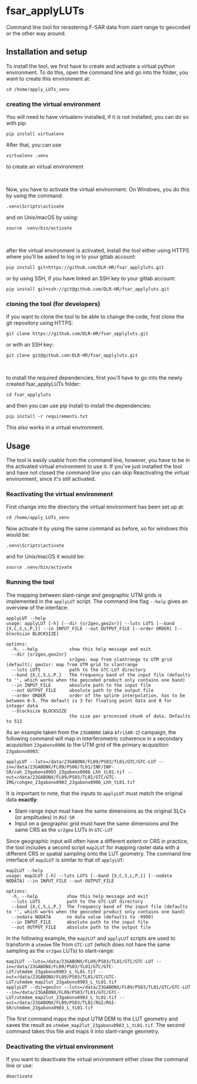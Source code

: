 # fsar_applyLUTs
Command line tool for rerastering F-SAR data from slant range to geocoded or the other way around.

## Installation and setup
To install the tool, we first have to create and activate a virtual python environment.
To do this, open the command line and go into the folder, you want to create this environment at:
```shell
cd /home/apply_LUTs_venv
```

### creating the virtual environment

You will need to have virtualenv installed, if it is not installed, you can do so with pip:
```shell
pip install virtualenv
```
After that, you can use
```shell
virtualenv .venv
```
to create an virtual environment

<br>

Now, you have to activate the virtual environment. On Windows, you do this by using the command:
```shell
.venv\Scripts\activate
```
and on Unix/macOS by using:
```shell
source .venv/bin/activate
```

<br>

after the virtual environment is activated, install the tool either using HTTPS where you'll
be asked to log in to your gitlab account:
```shell
pip install git+https://github.com/DLR-HR/fsar_applyluts.git
```
or by using SSH, if you have linked an SSH key to your gitlab account:
```shell
pip install git+ssh://git@github.com/DLR-HR/fsar_applyluts.git
```

### cloning the tool (for developers)
If you want to clone the tool to be able to change the code, first clone the git repository
using HTTPS:
```shell
git clone https://github.com/DLR-HR/fsar_applyluts.git
```
or with an SSH key:
```shell
git clone git@github.com:DLR-HR/fsar_applyluts.git
```

<br>

to install the required dependencies, first you'll have to go into the newly created fsar_applyLUTs
folder:
```shell
cd fsar_applyluts
```
and then you can use pip install to install the dependencies:
```shell
pip install -r requirements.txt
```
This also works in a virtual environment.

## Usage
The tool is easily usable from the command line, however, you have to be in the activated
virtual environment to use it. If you've just installed the tool and have not closed the command
line you can skip Reactivating the virtual environment, since it's still activated.

### Reactivating the virtual environment 
First change into the directory
the virtual environment has been set up at:
```shell
cd /home/apply_LUTs_venv
```
Now activate it by using the same command as before, so for windows this would be:
```shell
.venv\Scripts\activate
```
and for Unix/macOS it would be:
```shell
source .venv/bin/activate
```

### Running the tool

The mapping between slant-range and geographic UTM grids is implemented in the `applyLUT` script. The command line flag `--help` gives an overview of the interface:

```shell
applyLUT --help
usage: applyLUT [-h] [--dir {sr2geo,geo2sr}] --luts LUTS [--band {X,C,S,L,P,}] --in INPUT_FILE --out OUTPUT_FILE [--order ORDER] [--blocksize BLOCKSIZE]

options:
  -h, --help            show this help message and exit
  --dir {sr2geo,geo2sr}
                        sr2geo: map from slantrange to UTM grid (default); geo2sr: map from UTM grid to slantrange
  --luts LUTS           path to the GTC-LUT directory
  --band {X,C,S,L,P,}   The frequency band of the input file (defaults to '', which works when the geocoded product only contains one band)
  --in INPUT_FILE       absolute path to the input file
  --out OUTPUT_FILE     absolute path to the output file
  --order ORDER         order of the spline interpolation, has to be between 0-5. The default is 3 for floating point data and 0 for integer data
  --blocksize BLOCKSIZE
                        the size per processed chunk of data. Defaults to 512
```

As an example taken from the `23GABONX` (aka `AfriSAR-2`) campaign, the following command will map in interferometric coherence in a secondary acquisition `23gabonx0906` 
to the UTM grid of the primary acquisition `23gabonx0903`:

```shell
applyLUT --luts=/data/23GABONX/FL09/PS03/TL01/GTC/GTC-LUT --in=/data/23GABONX/FL09/PS06/TL01/INF/INF-SR/coh_23gabonx0903_23gabonx0906_Lhh_tL01.tif --out=/data/23GABONX/FL09/PS03/TL01/GTC/GTC-IMG/cohgeo_23gabonx0903_23gabonx0906_Lhh_tL01.tif
```

It is important to note, that the inputs to `applyLUT` must match the original data **exactly**:
- Slant-range input must have the same dimensions as the original SLCs (or amplitudes) in `RGI-SR`
- Input on a geographic grid must have the same dimensions and the same CRS as the `sr2geo` LUTs in `GTC-LUT`

Since geographic input will often have a different extent or CRS in practice, the tool includes a second script 
`map2LUT` for mapping raster data with a different CRS or spatial sampling onto the LUT geometry. The command line 
interface of `map2LUT` is similar to that of `applyLUT`:

```shell
map2LUT --help
usage: map2LUT [-h] --luts LUTS [--band {X,C,S,L,P,}] [--nodata NODATA] --in INPUT_FILE --out OUTPUT_FILE

options:
  -h, --help           show this help message and exit
  --luts LUTS          path to the GTC-LUT directory
  --band {X,C,S,L,P,}  The frequency band of the input file (defaults to '', which works when the geocoded product only contains one band)
  --nodata NODATA      no data value (defaults to -9999)
  --in INPUT_FILE      absolute path to the input file
  --out OUTPUT_FILE    absolute path to the output file
```

In the following example, the `map2LUT` and `applyLUT` scripts are used to transform a `utmdem` file from `GTC-LUT` 
(which does not have the same sampling as the `sr2geo` LUTs) to slant-range:

```shell
map2LUT --luts=/data/23GABONX/FL09/PS03/TL01/GTC/GTC-LUT --in=/data/23GABONX/FL09/PS03/TL01/GTC/GTC-LUT/utmdem_23gabonx0903_L_tL01.tif --out=/data/23GABONX/FL09/PS03/TL01/GTC/GTC-LUT/utmdem_map2lut_23gabonx0903_L_tL01.tif
applyLUT --dir=geo2sr --luts=/data/23GABONX/FL09/PS03/TL01/GTC/GTC-LUT --in=/data/23GABONX/FL09/PS03/TL01/GTC/GTC-LUT/utmdem_map2lut_23gabonx0903_L_tL01.tif --out=/data/23GABONX/FL09/PS03/TL01/RGI/RGI-SR/utmdem_23gabonx0903_L_tL01.tif
```

The first command maps the input UTM DEM to the LUT geometry and saves the result as 
`utmdem_map2lut_23gabonx0903_L_tL01.tif`. The second command takes this file and maps it into slant-range geometry.

### Deactivating the virtual environment
If you want to deactivate the virtual environment either close the command line or use:
```shell
deactivate
```
